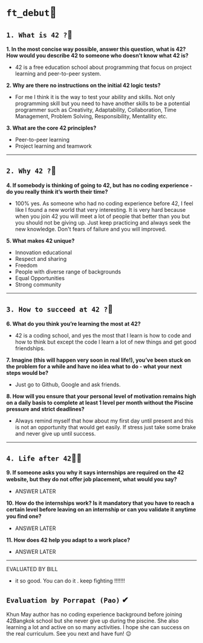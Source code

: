 # `ft_debut`👸
## `1. What is 42 ?`🏰
**1. In the most concise way possible, answer this question, what is 42? How would you describe 42 to someone who doesn’t know what 42 is?**
+ 42 is a free  education school about programming that focus on project learning and peer-to-peer system.

**2. Why are there no instructions on the initial 42 logic tests?**
+ For me I think it is the way to test your ability and skills. Not only programming skill but you need to have another skills to be a potential programmer such as Creativity, Adaptability, Collaboration, Time Management, Problem Solving, Responsibility, Mentallity etc.

**3. What are the core 42 principles?**
+ Peer-to-peer learning
+ Project learning and teamwork
----------------------------
## `2. Why 42 ?`🌠
**4. If somebody is thinking of going to 42, but has no coding experience - do you really think it’s worth their time?**
+ 100% yes. As someone who had no coding experience before 42, I feel like I found a new world that very interesting. It is very hard because when you join 42 you will meet a lot of people that better than you but you should not be giving up. Just keep practicing and always seek the new knowledge. Don't fears of failure and you will improved. 

**5. What makes 42 unique?**
+ Innovation educational
+ Respect and sharing
+ Freedom
+ People with diverse range of backgrounds 
+ Equal Opportunities
+ Strong community
----------------------
## `3. How to succeed at 42 ?`🔮
**6. What do you think you’re learning the most at 42?**
+ 42 is a coding school, and yes the most that I learn is how to code and how to think but except the code I learn a lot of new things and get good friendships.

**7. Imagine (this will happen very soon in real life!), you’ve been stuck on the problem for a while and have no idea what to do - what your next steps would be?**
+ Just go to Github, Google and ask friends.

**8. How will you ensure that your personal level of motivation remains high on a daily basis to complete at least 1 level per month without the Piscine pressure and strict deadlines?**
+ Always remind myself that how about my first day until present and this is not an opportunity that would get easily. If stress just take some brake and never give up until success.

------------------------
## `4. Life after 42`🤽‍♀️
**9. If someone asks you why it says internships are required on the 42 website, but they do not oﬀer job placement, what would you say?**
+ ANSWER LATER

**10. How do the internships work? Is it mandatory that you have to reach a certain level before leaving on an internship or can you validate it anytime you ﬁnd one?**
+ ANSWER LATER

**11. How does 42 help you adapt to a work place?**
+ ANSWER LATER
----------------------------
EVALUATED BY BILL 
- it so good. You can do it . keep fighting  !!!!!!! 

## `Evaluation by Porrapat (Pao)` ✔
Khun May author has no coding experience background before joining 42Bangkok school but she never give up during the piscine. She also learning a lot and active on so many activities. I hope she can success on the real curriculum. See you next and have fun! 😉